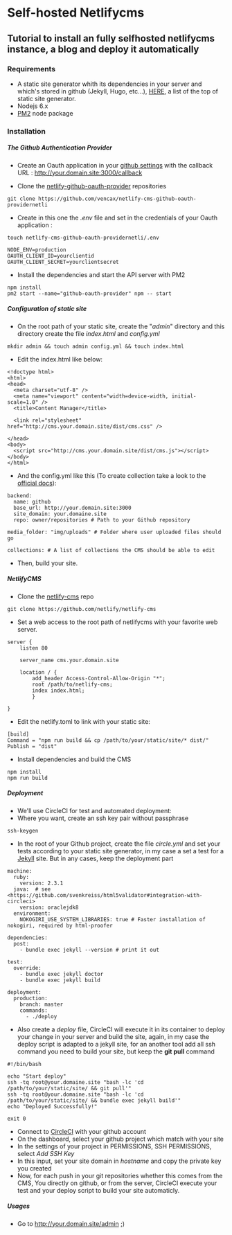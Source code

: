 # Self-hosted Netlifycms
## Tutorial to install an fully selfhosted netlifycms instance, a blog and deploy it automatically

### Requirements
- A static site generator whith its dependencies in your server and which's stored in github (Jekyll, Hugo, etc...), [HERE](https://www.staticgen.com/), a list of the top of static site generator.
- Nodejs 6.x
- [PM2](https://github.com/Unitech/pm2) node package

### Installation

##### The Github Authentication Provider

- Create an Oauth application in your [github settings](https://github.com/settings/developers) with the callback URL : http://your.domain.site:3000/callback

- Clone the [netlify-github-oauth-provider](https://github.com/vencax/netlify-cms-github-oauth-providernetli) repositories
```
git clone https://github.com/vencax/netlify-cms-github-oauth-providernetli
```
- Create in this one the _.env_ file and set in the credentials of your Oauth application :
```
touch netlify-cms-github-oauth-providernetli/.env
```
```
NODE_ENV=production
OAUTH_CLIENT_ID=yourclientid
OAUTH_CLIENT_SECRET=yourclientsecret
```
- Install the dependencies and start the API server with PM2
```
npm install
pm2 start --name="github-oauth-provider" npm -- start
```
##### Configuration of static site
- On the root path of your static site, create the "_admin_" directory and this directory create the file _index.html_ and _config.yml_
```
mkdir admin && touch admin config.yml && touch index.html
```
- Edit the index.html like below:
```
<!doctype html>
<html>
<head>
  <meta charset="utf-8" />
  <meta name="viewport" content="width=device-width, initial-scale=1.0" />
  <title>Content Manager</title>

  <link rel="stylesheet" href="http://cms.your.domain.site/dist/cms.css" />

</head>
<body>
  <script src="http://cms.your.domain.site/dist/cms.js"></script>
</body>
</html>

```
- And the config.yml like this (To create collection take a look to the [official docs](https://github.com/netlify/netlify-cms/blob/master/docs/quick-start.md)):
```
backend:
  name: github
  base_url: http://your.domain.site:3000
  site_domain: your.domaine.site
  repo: owner/repositories # Path to your Github repository

media_folder: "img/uploads" # Folder where user uploaded files should go

collections: # A list of collections the CMS should be able to edit
```
- Then, build your site.

##### NetlifyCMS

- Clone the [netlify-cms](https://github.com/netlify/netlify-cms) repo
```
git clone https://github.com/netlify/netlify-cms
```
- Set a web access to the root path of netlifycms with your favorite web server.
```
server {
    listen 80

    server_name cms.your.domain.site

    location / {
        add_header Access-Control-Allow-Origin "*";
        root /path/to/netlify-cms;
        index index.html;
        }

}
```
- Edit the netlify.toml to link with your static site:
```
[build]
Command = "npm run build && cp /path/to/your/static/site/* dist/"
Publish = "dist"

```
- Install dependencies and build the CMS
```
npm install
npm run build
```

##### Deployment

- We'll use CircleCI for test and automated deployment:
- Where you want, create an ssh key pair without passphrase
```
ssh-keygen
```
- In the root of your Github project, create the file _circle.yml_ and set your tests according to your static site generator, in my case a set a test for a [Jekyll](https://jekyllrb.com/) site. But in any cases, keep the deployment part
```
machine:
  ruby:
    version: 2.3.1
  java:  # see <https://github.com/svenkreiss/html5validator#integration-with-circleci>
    version: oraclejdk8
  environment:
    NOKOGIRI_USE_SYSTEM_LIBRARIES: true # Faster installation of nokogiri, required by html-proofer

dependencies:
  post:
    - bundle exec jekyll --version # print it out

test:
  override:
    - bundle exec jekyll doctor
    - bundle exec jekyll build

deployment:
  production:
    branch: master
    commands:
      - ./deploy
```
- Also create a _deploy_ file, CircleCI will execute it in its container to deploy your change in your server and build the site, again, in my case the deploy script is adapted to a jekyll site, for an another tool add all ssh command you need to build your site, but keep the __git pull__ command
```
#!/bin/bash

echo "Start deploy"
ssh -tq root@your.domaine.site "bash -lc 'cd /path/to/your/static/site/ && git pull'"
ssh -tq root@your.domaine.site "bash -lc 'cd /path/to/your/static/site/ && bundle exec jekyll build'"
echo "Deployed Successfully!"

exit 0

```
- Connect to [CircleCI](https://circleci.com/vcs-authorize/) with your github account
- On the dashboard, select your github project which match with your site
- In the settings of your project in PERMISSIONS, SSH PERMISSIONS, select _Add SSH Key_
- In this input, set your site domain in _hostname_ and copy the private key you created
- Now, for each push in your git repositories whether this comes from the CMS, You directly on github, or from the server, CircleCI execute your test and your deploy script to build your site automaticly.

##### Usages

- Go to http://your.domain.site/admin ;)
